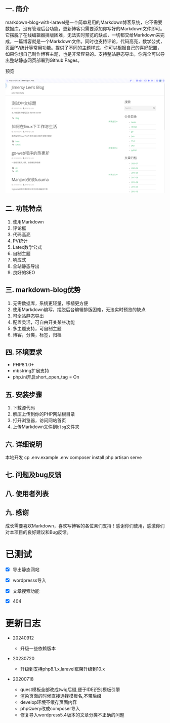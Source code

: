 ## 一. 简介 ##
markdown-blog-with-laravel是一个简单易用的Markdown博客系统，它不需要数据库，没有管理后台功能，更新博客只需要添加你写好的Markdown文件即可。它摆脱了在线编辑器排版困难，无法实时预览的缺点，一切都交给Markdown来完成，一篇博客就是一个Markdown文件。同时也支持评论，代码高亮，数学公式，页面PV统计等常用功能。提供了不同的主题样式，你可以根据自己的喜好配置，如果你想自己制作博客主题，也是非常容易的。支持整站静态导出，你完全可以导出整站静态网页部署到Github Pages。


预览

![screenshot](/img/img.png)

## 二. 功能特点 ##

1. 使用Markdown
2. 评论框
3. 代码高亮
4. PV统计
5. Latex数学公式
6. 自制主题
7. 响应式
8. 全站静态导出
9. 良好的SEO

## 三. markdown-blog优势 ##

1. 无需数据库，系统更轻量，移植更方便
2. 使用Markdown编写，摆脱后台编辑排版困难，无法实时预览的缺点
3. 可全站静态导出
4. 配置灵活，可自由开关某些功能
5. 多主题支持，可自制主题
6. 博客，分类，标签，归档

## 四. 环境要求 ##

- PHP8.1.0+
- mbstring扩展支持
- php.ini开启short_open_tag = On

## 五. 安装步骤 ##

1. 下载源代码
2. 解压上传到你的PHP网站根目录
3. 打开浏览器，访问网站首页
4. 上传Markdown文件到`blog`文件夹

## 六. 详细说明 ##

本地开发
cp .env.example .env
composer install
php artisan serve

## 七. 问题及bug反馈 ##


## 八. 使用者列表 ##




## 九. 感谢 ##

成长需要喜欢Markdown，喜欢写博客的各位亲们支持！感谢你们使用，感激你们对本项目的良好建议和Bug反馈。



# 已测试
- [x] 导出静态网站
- [x] wordpresss导入
- [x] 文章搜索功能
- [x] 404


# 更新日志

* 20240912
    * 升级一些依赖版本
* 20230720
    * 升级到支持php8.1.x,laravel框架升级到10.x

* 20200718
    * quest模板全部改成twig后缀,便于IDE识别模板引擎
    * 渲染页面的时候直接选择模板名,不带后缀
    * develop环境不缓存页面内容
    * phpQuery改成composer导入
    * 修复导入wordpress5.4版本的文章分类不正确的问题
